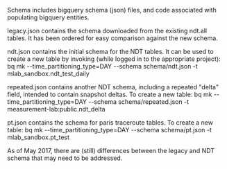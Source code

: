 Schema includes bigquery schema (json) files, and code associated with
populating bigquery entities.

legacy.json contains the schema downloaded from the existing ndt.all tables.
It has been ordered for easy comparison against the new schema.

ndt.json contains the initial schema for the NDT tables.  It can be used to
create a new table by invoking (while logged in to the appropriate project):
    bq mk --time_partitioning_type=DAY --schema schema/ndt.json -t mlab_sandbox.ndt_test_daily

repeated.json contains another NDT schema, including a repeated "delta" field,
intended to contain snapshot deltas.  To create a new table:
    bq mk --time_partitioning_type=DAY --schema schema/repeated.json -t measurement-lab:public.ndt_delta

pt.json contains the schema for paris traceroute tables.  To create a new table:
    bq mk --time_partitioning_type=DAY --schema schema/pt.json -t mlab_sandbox.pt_test

As of May 2017, there are (still) differences between the legacy and NDT schema that may
need to be addressed.
